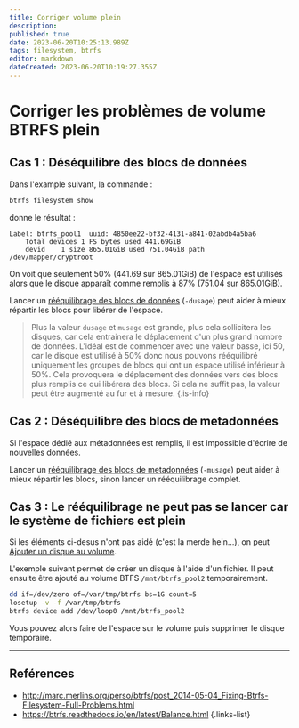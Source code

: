 ```yaml
---
title: Corriger volume plein
description: 
published: true
date: 2023-06-20T10:25:13.989Z
tags: filesystem, btrfs
editor: markdown
dateCreated: 2023-06-20T10:19:27.355Z
---
```


# Corriger les problèmes de volume BTRFS plein

## Cas 1 : Déséquilibre des blocs de données
Dans l'example suivant, la commande :
```bash
btrfs filesystem show
```
donne le résultat :
```
Label: btrfs_pool1  uuid: 4850ee22-bf32-4131-a841-02abdb4a5ba6
	Total devices 1 FS bytes used 441.69GiB
	devid    1 size 865.01GiB used 751.04GiB path /dev/mapper/cryptroot
```
On voit que seulement 50% (441.69 sur 865.01GiB) de l'espace est utilisés alors que le disque apparaît comme remplis à 87% (751.04 sur 865.01GiB).

Lancer un [rééquilibrage des blocs de données](/filesystems/btrfs#rééquilibrer-un-volume-btrfs) (`-dusage`) peut aider à mieux répartir les blocs pour libérer de l'espace.
> Plus la valeur `dusage` et `musage` est grande, plus cela sollicitera  les disques, car cela entrainera le déplacement d'un plus grand nombre de données.
> L'idéal est de commencer avec une valeur basse, ici 50, car le disque est utilisé à 50% donc nous pouvons rééquilibré uniquement les groupes de blocs qui ont un espace utilisé inférieur à 50%. Cela provoquera le déplacement des données vers des blocs plus remplis ce qui libérera des blocs.
> Si cela ne suffit pas, la valeur peut être augmenté au fur et à mesure.
{.is-info}


## Cas 2 : Déséquilibre des blocs de metadonnées
Si l'espace dédié aux métadonnées est remplis, il est impossible d'écrire de nouvelles données. 

Lancer un [rééquilibrage des blocs de metadonnées](/filesystems/btrfs#rééquilibrer-un-volume-btrfs) (`-musage`) peut aider à mieux répartir les blocs, sinon lancer un rééquilibrage complet.

## Cas 3 : Le rééquilibrage ne peut pas se lancer car le système de fichiers est plein

Si les éléments ci-desus n'ont pas aidé (c'est la merde hein...), on peut [Ajouter un disque au volume](/filesystems/btrfs#ajouter-un-disque-à-un-volume-btrfs).

L'exemple suivant permet de créer un disque à l'aide d'un fichier. Il peut ensuite être ajouté au volume BTFS `/mnt/btrfs_pool2` temporairement.


```bash
dd if=/dev/zero of=/var/tmp/btrfs bs=1G count=5
losetup -v -f /var/tmp/btrfs
btrfs device add /dev/loop0 /mnt/btrfs_pool2
```
Vous pouvez alors faire de l'espace sur le volume puis supprimer le disque temporaire.

---
## Reférences
- http://marc.merlins.org/perso/btrfs/post_2014-05-04_Fixing-Btrfs-Filesystem-Full-Problems.html
- https://btrfs.readthedocs.io/en/latest/Balance.html 
{.links-list}